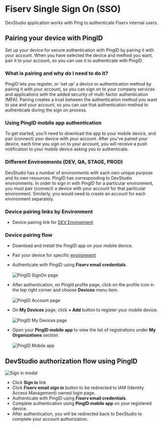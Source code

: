 # Fiserv Single Sign On (SSO)

DevStudio application works with Ping to authenticate Fiserv internal users.

## Pairing your device with PingID

Set up your device for secure authentication with PingID by pairing it with your account. When you have selected the device and method you want, pair it to your account, so you can use it to authenticate with PingID.

### What is pairing and why do I need to do it?

PingID lets you register, or 'set up' a device or authentication method by pairing it with your account, so you can sign on to your company services and applications with the added security of multi-factor authentication (MFA). 
Pairing creates a trust between the authentication method you want to use and your account, so you can use that authentication method to authenticate during the sign on process.

### Using PingID mobile app authentication

To get started, you'll need to download the app to your mobile device, and pair (connect) your device with your account. After you've paired your device, each time you sign on to your account, you will receive a push notification to your mobile device asking you to authenticate.

### Different Environments (DEV, QA, STAGE, PROD)

DevStudio has a number of environments with each own unique purpose and its own resources. PingID has corresponding to DevStudio environments. In order to sign in with PingID for a particular environment, you must pair (connect) a device with your account for that particular environment. Similarly, you would need to create an account for each environment separately.

### Device pairing links by Environment

- Device pairing link for [DEV Environment](https://desktop.pingone.com/fiservdev)

### Device pairing flow

- Download and install the PingID app on your mobile device.
- Pair your device for specific [environment](https://desktop.pingone.com/fiservdev)
- Authenticate with PingID using **Fiserv email credentials**.<br><br>
![PingID SignOn page](../assets/images/sso/ping-signon.png)

- After authentication, on PingId profile page, click on the profile icon in the top right corner and choose **Devices** menu item.<br><br>
![PingID Account page](../assets/images/sso/ping-profile.png)

- On **My Devices** page, click **+ Add** button to register your mobile device.<br><br>
![PingID My Devices page](../assets/images/sso/ping-add-devices.png)

- Open your **PingID mobile app** to view the list of registrations under **My Organizations** section.<br><br>
![PingID Mobile app](../assets/images/sso/ping-mobile.png)


## DevStudio authorization flow using PingID

![Sign in modal](../assets/images/sso/sso-signin-modal.png)

- Click **Sign in** link
- Click **Fiserv email sign in** button to be redirected to IAM (Identity Access Management) owned login page.
- Authenticate with PingID using **Fiserv email credentials**.
- Complete authentication using **PingID mobile app** on your registered device.<br>
- After authentication, you will be redirected back to DevStudio to complete your account authorization.

